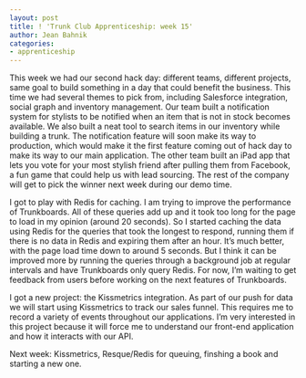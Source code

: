 ```yaml
---
layout: post
title: ! 'Trunk Club Apprenticeship: week 15'
author: Jean Bahnik
categories:
- apprenticeship
---
```

This week we had our second hack day: different teams, different projects, same goal to build something in a day that could benefit the business. This time we had several themes to pick from, including Salesforce integration, social graph and inventory management. Our team built a notification system for stylists to be notified when an item that is not in stock becomes available. We also built a neat tool to search items in our inventory while building a trunk. The notification feature will soon make its way to production, which would make it the first feature coming out of hack day to make its way to our main application. The other team built an iPad app that lets you vote for your most stylish friend after pulling them from Facebook, a fun game that could help us with lead sourcing. The rest of the company will get to pick the winner next week during our demo time.

<!-- more -->

I got to play with Redis for caching. I am trying to improve the performance of Trunkboards. All of these queries add up and it took too long for the page to load in my opinion (around 20 seconds). So I started caching the data using Redis for the queries that took the longest to respond, running them if there is no data in Redis and expiring them after an hour. It’s much better, with the page load time down to around 5 seconds. But I think it can be improved more by running the queries through a background job at regular intervals and have Trunkboards only query Redis. For now, I’m waiting to get feedback from users before working on the next features of Trunkboards.

I got a new project: the Kissmetrics integration. As part of our push for data we will start using Kissmetrics to track our sales funnel. This requires me to record a variety of events throughout our applications. I’m very interested in this project because it will force me to understand our front-end application and how it interacts with our API.

Next week: Kissmetrics, Resque/Redis for queuing, finshing a book and starting a new one.
